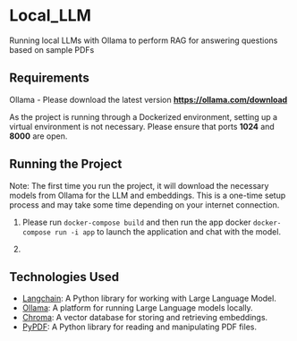# Local_LLM

Running local LLMs with Ollama to perform RAG for answering questions based on sample PDFs

## Requirements

Ollama - Please download the latest version **https://ollama.com/download**

As the project is running through a Dockerized environment, setting up a virtual environment is not necessary. Please ensure that ports **1024** and **8000** are open.

## Running the Project

Note: The first time you run the project, it will download the necessary models from Ollama for the LLM and embeddings. This is a one-time setup process and may take some time depending on your internet connection.

1. Please run ``` docker-compose build ``` and then run the app docker ```docker-compose run -i app``` to launch the application and chat with the model.

2. 

## Technologies Used

- [Langchain](https://python.langchain.com/docs/get_started/introduction): A Python library for working with Large Language Model.
- [Ollama](https://github.com/ollama/ollama): A platform for running Large Language models locally.
- [Chroma](https://docs.trychroma.com/): A vector database for storing and retrieving embeddings.
- [PyPDF](https://github.com/py-pdf/pypdf): A Python library for reading and manipulating PDF files.
